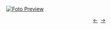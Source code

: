 [![Foto Preview](preview/n587.avif)](https://20essentials.github.io/project-000-587)

<div align="center" style="display: flex; justify-content: center;">
  <a  href="https://github.com/20essentials/project-000-586" target="_blank">&#8592;</a>
  &nbsp;&nbsp;
  <a  href="https://github.com/20essentials/project-000-588" target="_blank">&#8594;</a>
</div>
